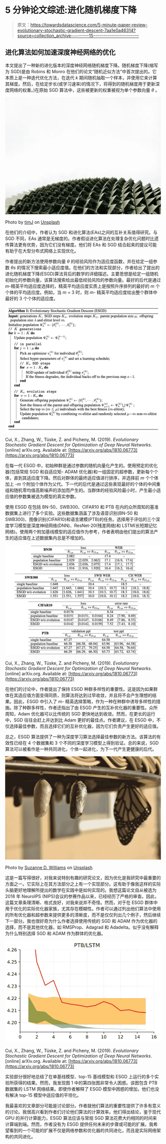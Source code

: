 # 5 分钟论文综述:进化随机梯度下降

> 原文：<https://towardsdatascience.com/5-minute-paper-review-evolutionary-stochastic-gradient-descent-7aa1e0a46314?source=collection_archive---------15----------------------->

## 进化算法如何加速深度神经网络的优化

本文提出了一种新的进化版本的深度神经网络随机梯度下降。随机梯度下降(缩写为 SGD)是由 Robins 和 Monro 在他们的论文“随机近似方法”中首次提出的。它本质上是一种迭代优化方法，在迭代 *k* 期间随机抽取一个样本，并使用它来计算其梯度。然后，在给定步长(或学习速率)的情况下，将得到的随机梯度用于更新深度网络的权重。)在原始 SGD 算法中，这些被更新的权重被视为单个参数向量 *θ* 。

![](img/7f79144435b35b93f6f06d6e622cd161.png)

Photo by [timJ](https://unsplash.com/@the_roaming_platypus?utm_source=medium&utm_medium=referral) on [Unsplash](https://unsplash.com?utm_source=medium&utm_medium=referral)

在他们的介绍中，作者认为 SGD 和进化算法(EAs)之间的互补关系值得研究。与 SGD 不同，EAs 通常是无梯度的。作者假设进化算法在处理复杂优化问题时比遗传算法更有优势，因为它们没有梯度。他们将 EAs 和 SGD 结合起来的提议可能有助于在大型分布式网络上实现优化。

作者提出的新方法使用参数向量 *θ* 的经验风险作为适应度函数，并在给定一组参数 *θs* 的情况下搜索最小适应度值。在他们的方法和实现部分，作者给出了提出的进化随机梯度下降(ESGD)算法背后的数学的详细描述。主要思想是给定一组随机初始化的参数向量，该算法搜索给出最低经验风险的参数向量。最好的后代是通过*m*-精英平均适应度选择的，精英平均适应度实质上是按照升序排列的最好的 *m* 个个体的平均适应度。例如，当 *m* = 3 时，则 *m-* 精英平均适应度给出整个群体中最好的 3 个个体的适应度。

![](img/5daa71550077863f3215f6481ab8f581.png)

Cui, X., Zhang, W., Tüske, Z. and Picheny, M. (2019). *Evolutionary Stochastic Gradient Descent for Optimization of Deep Neural Networks*. [online] arXiv.org. Available at: [https://arxiv.org/abs/1810.06773](https://arxiv.org/abs/1810.06773)

在每一代 ESGD 中，初始种群是通过参数的随机向量化产生的。使用预定的优化器(包括常规 SGD 和自适应矩- ADAM 优化器)和一组固定的超参数，更新每个个体，直到其适应度下降。然后对群体的最终适应值进行排序，并选择前 *m* 个个体加上 *-m* 个附加个体作为父代。下一代的后代是通过这些表现最好的个体的中间重组和随机零均值高斯噪声的添加而产生的。当群体的经验风险最小时，产生最小适应值的参数集被选为模型的真实参数。

使用 ESGD 在包括 BN-50、SWB300、CIFAR10 和 PTB 在内的众所周知的基准数据集上进行了多个实验。这些数据集涵盖了涉及语音识别(BN-50 和 SWB300)、图像识别(CIFAR10)和语言建模(PTB)的任务。选择用于评估的三个深度学习模型是深度神经网络(DNN)、ResNet-20(残差网络)和 LSTM(长短期记忆网络)。使用两个附加基线模型的适应值作为参考，作者表明由他们提出的算法产生的适应值在上述数据集内总是不增加的。

![](img/507fdb48fcf9ff5c67d7d01a5661936e.png)

Cui, X., Zhang, W., Tüske, Z. and Picheny, M. (2019). *Evolutionary Stochastic Gradient Descent for Optimization of Deep Neural Networks*. [online] arXiv.org. Available at: [https://arxiv.org/abs/1810.06773](https://arxiv.org/abs/1810.06773)

在他们的讨论中，作者提出了保持 ESGD 种群多样性的重要性。这是因为如果群体在其适应值方面变得同质，则算法将达到过早收敛，并且将不会产生理想的结果。因此，ESGD 中引入了 *m-* 精英选择策略，作为一种在种群中诱导多样性的措施。除了种群多样性，作者还指出了由 ESGD 产生的互补优化器的重要性。众所周知，Adam 优化器可以比传统的 SGD 更快地达到收敛。然而，在更长的运行中，SGD 往往会赶上并达到比 Adam 更好的最佳点。作者建议，在 ESGD 中，不仅选择最佳参数，而且选择它们的互补优化器，因为它们负责产生更好的适应值。

总之，ESGD 算法提供了一种为深度学习算法选择最佳参数的新方法。该算法的有效性已经在 4 个数据集和 3 个不同的深度学习模型上得到验证。总的来说，SGD 算法可以被看作是一种共同进化，个体一起进化，为下一代产生更健康的后代。

![](img/91654ad6d3ec3d1a4afd1f8735fcfd96.png)

Photo by [Suzanne D. Williams](https://unsplash.com/@scw1217?utm_source=medium&utm_medium=referral) on [Unsplash](https://unsplash.com?utm_source=medium&utm_medium=referral)

这是一篇写得很好，对我来说特别有趣的研究论文，因为优化是我研究中最重要的方面之一。它实际上在其方法部分之上有一个实现部分。这有助于像我这样的实际头脑更好地理解所提出的数学在实践中是如何实现的。我想这篇论文自从被选为 2018 年 NeuroIPS (NIPS)会议的参赛作品以来，已经经历了严格的审查。因此，这篇文章条理清晰、格式良好，对我来说并不奇怪。然而，对于在 ESGD 群体中用于优化的实际优化器家族，尤其存在模糊性。作者可以通过列出他们算法中使用的所有优化器和超参数来提供更多的清晰度，而不是仅仅列出几个例子，然后继续下一部分。我也很好奇为什么作者选择使用传统的 SGD 和 ADAM 作为优化器的选择，而不是其他优化器，如 RMSProp、Adagrad 和 Adadelta。似乎没有解释为什么特别选择 SGD 和 ADAM 作为群体的优化器。

![](img/9798faf5b1cd9a7d181ca4d66437874b.png)

Cui, X., Zhang, W., Tüske, Z. and Picheny, M. (2019). *Evolutionary Stochastic Gradient Descent for Optimization of Deep Neural Networks*. [online] arXiv.org. Available at: [https://arxiv.org/abs/1810.06773](https://arxiv.org/abs/1810.06773)

实验部分很好地总结了在单基线模型、top-15 基线模型和 ESGD 上运行的多个实验所获得的结果。然而，我发现图 1 中的第四张图非常令人困惑。该图包含 PTB 数据集的 LSTM 网络结果。即使作者解释了 ESGD 模型中困惑的增加，他们也没有解决 top-15 模型中适应值的平坦化。

我最喜欢的文章部分可能是讨论部分。作者就他们算法的重要性提供了许多有意义的讨论。我很高兴看到作者们讨论他们算法的计算效率。他们得出结论，鉴于现代 GPU 的并行计算能力，ESGD 算法应该与常规 SGD 算法花费大约相同的时间来计算端到端。然而，作者没有为 ESGD 提供任何未来的步骤或可能的扩展。我希望看到的一个可能的扩展不仅是网络参数和优化器的共同进化，而且是实际网络架构的共同进化。